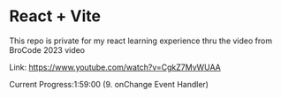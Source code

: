 # React + Vite

This repo is private for my react learning experience thru the video from BroCode 2023 video

Link: https://www.youtube.com/watch?v=CgkZ7MvWUAA

Current Progress:1:59:00 (9. onChange Event Handler) 